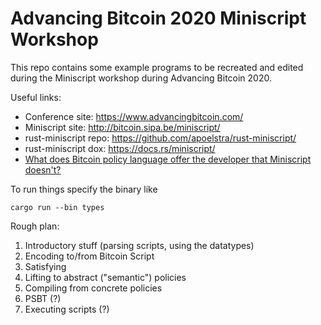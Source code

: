 
# Advancing Bitcoin 2020 Miniscript Workshop

This repo contains some example programs to be recreated and
edited during the Miniscript workshop during Advancing Bitcoin 2020.

Useful links:
* Conference site: https://www.advancingbitcoin.com/
* Miniscript site: http://bitcoin.sipa.be/miniscript/
* rust-miniscript repo: https://github.com/apoelstra/rust-miniscript/
* rust-miniscript dox: https://docs.rs/miniscript/
* [What does Bitcoin policy language offer the developer that Miniscript doesn't?](https://bitcoin.stackexchange.com/questions/91565)


To run things specify the binary like

    cargo run --bin types

Rough plan:
1. Introductory stuff (parsing scripts, using the datatypes)
2. Encoding to/from Bitcoin Script
3. Satisfying
4. Lifting to abstract ("semantic") policies
5. Compiling from concrete policies
6. PSBT (?)
7. Executing scripts (?)



